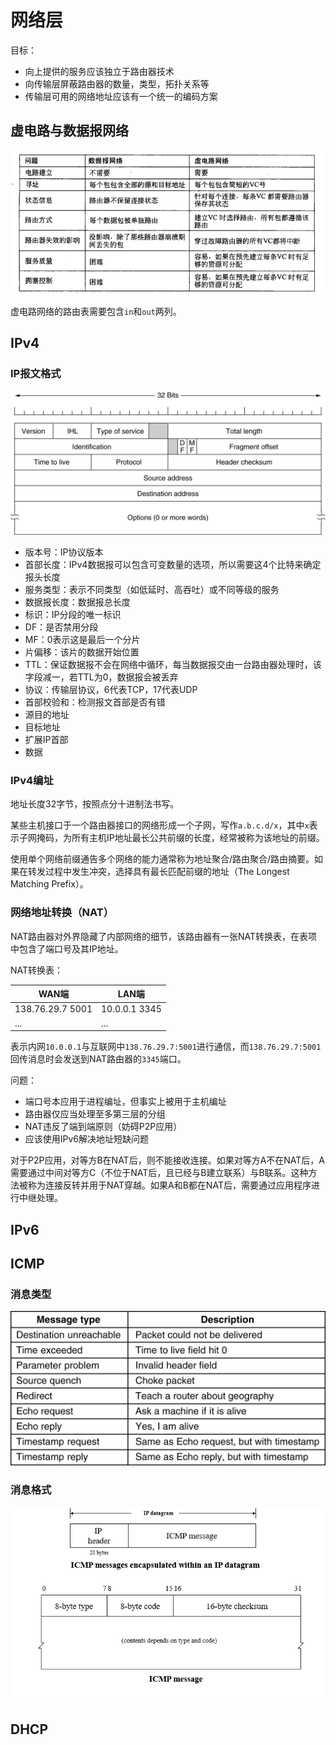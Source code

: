 # 网络层
目标：
+ 向上提供的服务应该独立于路由器技术
+ 向传输层屏蔽路由器的数量，类型，拓扑关系等
+ 传输层可用的网络地址应该有一个统一的编码方案

## 虚电路与数据报网络
![](pictures/1-15.png)

虚电路网络的路由表需要包含`in`和`out`两列。

## IPv4
### IP报文格式

![](pictures/2-1.jpg)

+ 版本号：IP协议版本
+ 首部长度：IPv4数据报可以包含可变数量的选项，所以需要这4个比特来确定报头长度
+ 服务类型：表示不同类型（如低延时、高吞吐）或不同等级的服务
+ 数据报长度：数据报总长度
+ 标识：IP分段的唯一标识
+ DF：是否禁用分段
+ MF：0表示这是最后一个分片
+ 片偏移：该片的数据开始位置
+ TTL：保证数据报不会在网络中循环，每当数据报交由一台路由器处理时，该字段减一，若TTL为0，数据报会被丢弃
+ 协议：传输层协议，6代表TCP，17代表UDP
+ 首部校验和：检测报文首部是否有错
+ 源目的地址
+ 目标地址
+ 扩展IP首部
+ 数据

### IPv4编址
地址长度32字节，按照点分十进制法书写。

某些主机接口于一个路由器接口的网络形成一个子网，写作`a.b.c.d/x`，其中`x`表示子网掩码，为所有主机IP地址最长公共前缀的长度，经常被称为该地址的前缀。

使用单个网络前缀通告多个网络的能力通常称为地址聚合/路由聚合/路由摘要。如果在转发过程中发生冲突，选择具有最长匹配前缀的地址（The Longest Matching Prefix）。

### 网络地址转换（NAT）
NAT路由器对外界隐藏了内部网络的细节，该路由器有一张NAT转换表，在表项中包含了端口号及其IP地址。

NAT转换表：

| WAN端 | LAN端 |
| --- | --- |
| 138.76.29.7 5001 | 10.0.0.1 3345 |
| ... | ... |

表示内网`10.0.0.1`与互联网中`138.76.29.7:5001`进行通信，而`138.76.29.7:5001`回传消息时会发送到NAT路由器的`3345`端口。

问题：
+ 端口号本应用于进程编址，但事实上被用于主机编址
+ 路由器仅应当处理至多第三层的分组
+ NAT违反了端到端原则（妨碍P2P应用）
+ 应该使用IPv6解决地址短缺问题

对于P2P应用，对等方B在NAT后，则不能接收连接。如果对等方A不在NAT后，A需要通过中间对等方C（不位于NAT后，且已经与B建立联系）与B联系。这种方法被称为连接反转并用于NAT穿越。如果A和B都在NAT后，需要通过应用程序进行中继处理。

## IPv6
## ICMP
### 消息类型
![](pictures/2-2.jpg)

### 消息格式
![](pictures/2-3.png)

## DHCP
